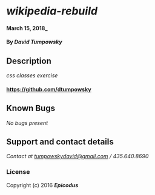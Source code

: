 
# _wikipedia-rebuild_

#### March 15, 2018_

#### By _**David Tumpowsky**_


## Description

_css classes exercise_

#### https://github.com/dtumpowsky


## Known Bugs

_No bugs present_

## Support and contact details

_Contact at tumpowskydavid@gmail.com / 435.640.8690_

### License


Copyright (c) 2016 **_Epicodus_**
